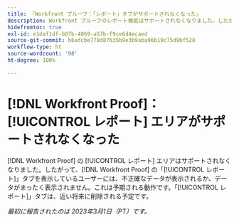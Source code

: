 ```yaml
---
title: 「Workfront プルーフ：「レポート」タブがサポートされなくなった」
description: Workfront プルーフのレポート機能はサポートされなくなりました。したがって、Workfront プルーフの「レポート」タブを表示しているユーザーには、不正確なデータが表示されるか、データがまったく表示されません。これは予期される動作です。「レポート」タブは、近い将来に削除される予定です。
hidefromtoc: true
exl-id: e1daf1df-b07b-4869-a57b-f9ce6d4ecaed
source-git-commit: b6adcbe778d87635b9e3b9aba96b19c75d9bf528
workflow-type: ht
source-wordcount: '98'
ht-degree: 100%

---
```


# [!DNL Workfront Proof]：[!UICONTROL レポート] エリアがサポートされなくなった

<!--Requested article-->

[!DNL Workfront Proof] の [!UICONTROL レポート] エリアはサポートされなくなりました。したがって、[!DNL Workfront Proof] の「[!UICONTROL レポート]」タブを表示しているユーザーには、不正確なデータが表示されるか、データがまったく表示されません。これは予期される動作です。「[!UICONTROL レポート]」タブは、近い将来に削除される予定です。

_最初に報告されたのは 2023年3月1日（PT）です。_
